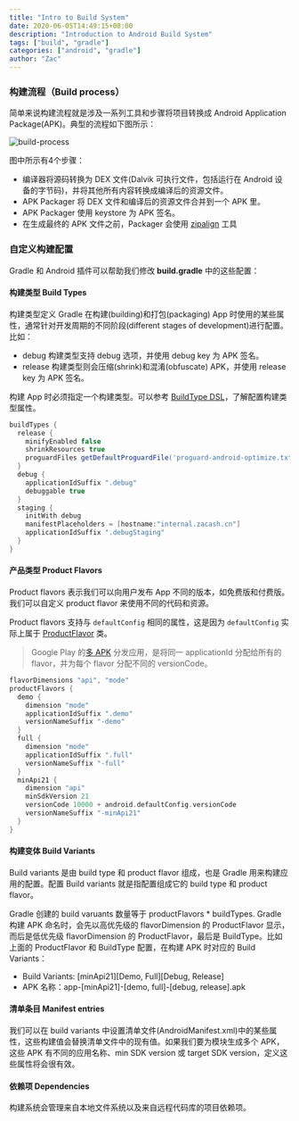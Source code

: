 ```yaml
---
title: "Intro to Build System"
date: 2020-06-05T14:49:15+08:00
description: "Introduction to Android Build System"
tags: ["build", "gradle"]
categories: ["android", "gradle"]
author: "Zac"
---
```


### 构建流程（Build process）

简单来说构建流程就是涉及一系列工具和步骤将项目转换成 Android Application Package(APK)。典型的流程如下图所示：

![build-process][bp]

图中所示有4个步骤：

+ 编译器将源码转换为 DEX 文件(Dalvik 可执行文件，包括运行在 Android 设备的字节码)，并将其他所有内容转换成编译后的资源文件。
+ APK Packager 将 DEX 文件和编译后的资源文件合并到一个 APK 里。
+ APK Packager 使用 keystore 为 APK 签名。
+ 在生成最终的 APK 文件之前，Packager 会使用 [zipalign][zn] 工具

### 自定义构建配置

Gradle 和 Android 插件可以帮助我们修改 **build.gradle** 中的这些配置：

#### 构建类型 Build Types

构建类型定义 Gradle 在构建(building)和打包(packaging) App 时使用的某些属性，通常针对开发周期的不同阶段(different stages of development)进行配置。比如：

+ debug 构建类型支持 debug 选项，并使用 debug key 为 APK 签名。
+ release 构建类型则会压缩(shrink)和混淆(obfuscate) APK，并使用 release key 为 APK 签名。

构建 App 时必须指定一个构建类型。可以参考 [BuildType DSL][bt]，了解配置构建类型属性。

``` groovy
buildTypes {
  release {
    minifyEnabled false
    shrinkResources true
    proguardFiles getDefaultProguardFile('proguard-android-optimize.txt'), 'proguard-rules.pro'
  }
  debug {
    applicationIdSuffix ".debug"
    debuggable true
  }
  staging {
    initWith debug
    manifestPlaceholders = [hostname:"internal.zacash.cn"]
    applicationIdSuffix ".debugStaging"
  }
}
```

#### 产品类型 Product Flavors

Product flavors 表示我们可以向用户发布 App 不同的版本，如免费版和付费版。我们可以自定义 product flavor 来使用不同的代码和资源。

Product flavors 支持与 `defaultConfig` 相同的属性，这是因为 `defaultConfig` 实际上属于 [ProductFlavor][pf] 类。

> Google Play 的[多 APK][multiple-apks] 分发应用，是将同一 applicationId 分配给所有的 flavor，并为每个 flavor 分配不同的 versionCode。

``` groovy
flavorDimensions "api", "mode"
productFlavors {
  demo {
    dimension "mode"
    applicationIdSuffix ".demo"
    versionNameSuffix "-demo"
  }
  full {
    dimension "mode"
    applicationIdSuffix ".full"
    versionNameSuffix "-full"
  }
  minApi21 {
    dimension "api"
    minSdkVersion 21
    versionCode 10000 + android.defaultConfig.versionCode
    versionNameSuffix "-minApi21"
  }
}
```

#### 构建变体 Build Variants

Build variants 是由 build type 和 product flavor 组成，也是 Gradle 用来构建应用的配置。配置 Build variants 就是指配置组成它的 build type 和 product flavor。

Gradle 创建的 build varuants 数量等于 productFlavors * buildTypes. Gradle 构建 APK 命名时，会先以高优先级的 flavorDimension 的 ProductFlavor 显示，而后是低优先级 flavorDimension 的 ProductFlavor，最后是 BuildType。比如上面的 ProductFlavor 和 BuildType 配置，在构建 APK 时对应的 Build Variants：

+ Build Variants: [minApi21][Demo, Full][Debug, Release]
+ APK 名称：app-[minApi21]-[demo, full]-[debug, release].apk

#### 清单条目 Manifest entries

我们可以在 build variants 中设置清单文件(AndroidManifest.xml)中的某些属性，这些构建值会替换清单文件中的现有值。如果我们要为模块生成多个 APK，这些 APK 有不同的应用名称、min SDK version 或 target SDK version，定义这些属性将会很有效。

#### 依赖项 Dependencies

构建系统会管理来自本地文件系统以及来自远程代码库的项目依赖项。

[bp]:https://developer.android.google.cn/images/tools/studio/build-process_2x.png
[zn]:https://developer.android.com/studio/command-line/zipalign
[bt]:https://google.github.io/android-gradle-dsl/current/com.android.build.gradle.internal.dsl.BuildType.html
[pf]:http://google.github.io/android-gradle-dsl/current/com.android.build.gradle.internal.dsl.ProductFlavor.html
[multiple-apks]:https://developer.android.com/google/play/publishing/multiple-apks